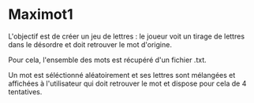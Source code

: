 # Maximot1
L'objectif est de créer un jeu de lettres : le joueur voit un tirage de lettres dans le désordre et doit retrouver le mot d'origine.

Pour cela, l'ensemble des mots est récupéré d'un fichier .txt.

Un mot est séléctionné aléatoirement et ses lettres sont mélangées et affichées à l'utilisateur qui doit retrouver le mot et dispose pour cela de 4 tentatives.
